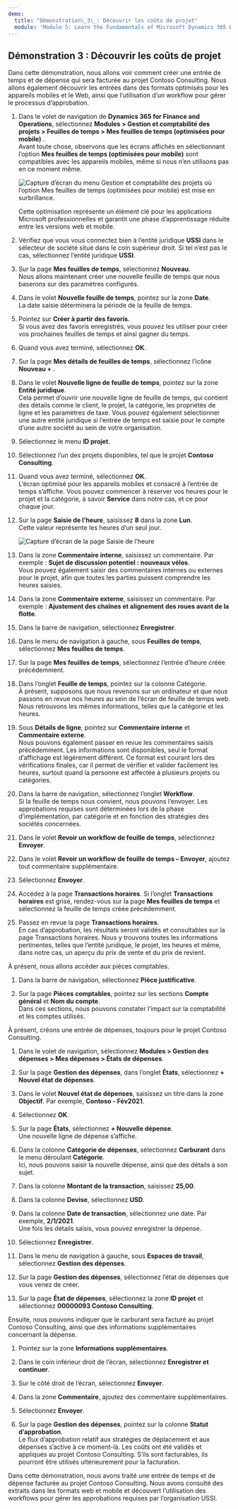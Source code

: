 ```yaml
---
demo:
  title: "Démonstration\_3\_: Découvrir les coûts de projet"
  module: 'Module 5: Learn the Fundamentals of Microsoft Dynamics 365 Project Operations'
---
```


## Démonstration 3 : Découvrir les coûts de projet

Dans cette démonstration, nous allons voir comment créer une entrée de temps et de dépense qui sera facturée au projet Contoso Consulting. Nous allons également découvrir les entrées dans des formats optimisés pour les appareils mobiles et le Web, ainsi que l’utilisation d’un workflow pour gérer le processus d’approbation.

1. Dans le volet de navigation de **Dynamics 365 for Finance and Operations**, sélectionnez **Modules > Gestion et comptabilité des projets > Feuilles de temps > Mes feuilles de temps (optimisées pour mobile)** .  
    Avant toute chose, observons que les écrans affichés en sélectionnant l’option **Mes feuilles de temps (optimisées pour mobile)** sont compatibles avec les appareils mobiles, même si nous n’en utilisons pas en ce moment même.

    ![Capture d’écran du menu Gestion et comptabilité des projets où l’option Mes feuilles de temps (optimisées pour mobile) est mise en surbrillance.](./media/projops_costs_1_select_my_timesheets.png)  

    Cette optimisation représente un élément clé pour les applications Microsoft professionnelles et garantit une phase d’apprentissage réduite entre les versions web et mobile.

1. Vérifiez que vous vous connectez bien à l’entité juridique **USSI** dans le sélecteur de société situé dans le coin supérieur droit. Si tel n’est pas le cas, sélectionnez l’entité juridique **USSI**.

1. Sur la page **Mes feuilles de temps**, sélectionnez **Nouveau**.  
    Nous allons maintenant créer une nouvelle feuille de temps que nous baserons sur des paramètres configurés.

1. Dans le volet **Nouvelle feuille de temps**, pointez sur la zone **Date**.  
    La date saisie déterminera la période de la feuille de temps.

1. Pointez sur **Créer à partir des favoris**.  
    Si vous avez des favoris enregistrés, vous pouvez les utiliser pour créer vos prochaines feuilles de temps et ainsi gagner du temps.

1. Quand vous avez terminé, sélectionnez **OK**.

1. Sur la page **Mes détails de feuilles de temps**, sélectionnez l’icône **Nouveau +** .

1. Dans le volet **Nouvelle ligne de feuille de temps**, pointez sur la zone **Entité juridique**.  
    Cela permet d’ouvrir une nouvelle ligne de feuille de temps, qui contient des détails comme le client, le projet, la catégorie, les propriétés de ligne et les paramètres de taxe. Vous pouvez également sélectionner une autre entité juridique si l’entrée de temps est saisie pour le compte d’une autre société au sein de votre organisation.

1. Sélectionnez le menu **ID projet**.

1. Sélectionnez l’un des projets disponibles, tel que le projet **Contoso Consulting**.

1. Quand vous avez terminé, sélectionnez **OK**.  
    L’écran optimisé pour les appareils mobiles et consacré à l’entrée de temps s’affiche. Vous pouvez commencer à réserver vos heures pour le projet et la catégorie, à savoir **Service** dans notre cas, et ce pour chaque jour.

1. Sur la page **Saisie de l’heure**, saisissez **8** dans la zone **Lun**.  
    Cette valeur représente les heures d’un seul jour.

    ![Capture d’écran de la page Saisie de l’heure](./media/projops_costs_2_mon_box.png)

1. Dans la zone **Commentaire interne**, saisissez un commentaire. Par exemple : **Sujet de discussion potentiel : nouveaux vélos**.  
    Vous pouvez également saisir des commentaires internes ou externes pour le projet, afin que toutes les parties puissent comprendre les heures saisies.

1. Dans la zone **Commentaire externe**, saisissez un commentaire. Par exemple : **Ajustement des chaînes et alignement des roues avant de la flotte**.

1. Dans la barre de navigation, sélectionnez **Enregistrer**.

1. Dans le menu de navigation à gauche, sous **Feuilles de temps**, sélectionnez **Mes feuilles de temps**.

1. Sur la page **Mes feuilles de temps**, sélectionnez l’entrée d’heure créée précédemment.

1. Dans l’onglet **Feuille de temps**, pointez sur la colonne Catégorie.  
    À présent, supposons que nous revenons sur un ordinateur et que nous passons en revue nos heures au sein de l’écran de feuille de temps web. Nous retrouvons les mêmes informations, telles que la catégorie et les heures.

1. Sous **Détails de ligne**, pointez sur **Commentaire interne** et **Commentaire externe**.  
    Nous pouvons également passer en revue les commentaires saisis précédemment. Les informations sont disponibles, seul le format d’affichage est légèrement différent. Ce format est courant lors des vérifications finales, car il permet de vérifier et valider facilement les heures, surtout quand la personne est affectée à plusieurs projets ou catégories.

1. Dans la barre de navigation, sélectionnez l’onglet **Workflow**.  
    Si la feuille de temps nous convient, nous pouvons l’envoyer. Les approbations requises sont déterminées lors de la phase d’implémentation, par catégorie et en fonction des stratégies des sociétés concernées.

1. Dans le volet **Revoir un workflow de feuille de temps**, sélectionnez **Envoyer**.

1. Dans le volet **Revoir un workflow de feuille de temps – Envoyer**, ajoutez tout commentaire supplémentaire.

1. Sélectionnez **Envoyer**.

1. Accédez à la page **Transactions horaires**. Si l’onglet **Transactions horaires** est grisé, rendez-vous sur la page **Mes feuilles de temps** et sélectionnez la feuille de temps créée précédemment.

1. Passez en revue la page **Transactions horaires**.  
    En cas d’approbation, les résultats seront validés et consultables sur la page Transactions horaires. Nous y trouvons toutes les informations pertinentes, telles que l’entité juridique, le projet, les heures et même, dans notre cas, un aperçu du prix de vente et du prix de revient.  

À présent, nous allons accéder aux pièces comptables.

1. Dans la barre de navigation, sélectionnez **Pièce justificative**.

1. Sur la page **Pièces comptables**, pointez sur les sections **Compte général** et **Nom du compte**.  
    Dans ces sections, nous pouvons constater l’impact sur la comptabilité et les comptes utilisés.  

À présent, créons une entrée de dépenses, toujours pour le projet Contoso Consulting.

1. Dans le volet de navigation, sélectionnez **Modules > Gestion des dépenses > Mes dépenses > États de dépenses**.

1. Sur la page **Gestion des dépenses**, dans l’onglet **États**, sélectionnez **+ Nouvel état de dépenses**.

1. Dans le volet **Nouvel état de dépenses**, saisissez un titre dans la zone **Objectif**. Par exemple, **Contoso - Fév2021**.

1. Sélectionnez **OK**.

1. Sur la page **États**, sélectionnez **+ Nouvelle dépense**.  
Une nouvelle ligne de dépense s’affiche.

1. Dans la colonne **Catégorie de dépenses**, sélectionnez **Carburant** dans le menu déroulant **Catégorie**.  
Ici, nous pouvons saisir la nouvelle dépense, ainsi que des détails à son sujet.

1. Dans la colonne **Montant de la transaction**, saisissez **25,00**.

1. Dans la colonne **Devise**, sélectionnez **USD**.

1. Dans la colonne **Date de transaction**, sélectionnez une date. Par exemple, **2/1/2021**.  
    Une fois les détails saisis, vous pouvez enregistrer la dépense.

1. Sélectionnez **Enregistrer**.

1. Dans le menu de navigation à gauche, sous **Espaces de travail**, sélectionnez **Gestion des dépenses**.

1. Sur la page **Gestion des dépenses**, sélectionnez l’état de dépenses que vous venez de créer.

1. Sur la page **État de dépenses**, sélectionnez la zone **ID projet** et sélectionnez **00000093 Contoso Consulting**.  

Ensuite, nous pouvons indiquer que le carburant sera facturé au projet Contoso Consulting, ainsi que des informations supplémentaires concernant la dépense.

1. Pointez sur la zone **Informations supplémentaires**.

1. Dans le coin inférieur droit de l’écran, sélectionnez **Enregistrer et continuer**.

1. Sur le côté droit de l’écran, sélectionnez **Envoyer**.

1. Dans la zone **Commentaire**, ajoutez des commentaire supplémentaires.

1. Sélectionnez **Envoyer**.

1. Sur la page **Gestion des dépenses**, pointez sur la colonne **Statut d’approbation**.  
    Le flux d’approbation relatif aux stratégies de déplacement et aux dépenses s’active à ce moment-là. Les coûts ont été validés et appliqués au projet Contoso Consulting. S’ils sont facturables, ils pourront être utilisés ultérieurement pour la facturation.

Dans cette démonstration, nous avons traité une entrée de temps et de dépense facturée au projet Contoso Consulting. Nous avons consulté des extraits dans les formats web et mobile et découvert l’utilisation des workflows pour gérer les approbations requises par l’organisation USSI.
